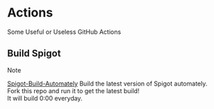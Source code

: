 # Actions
Some Useful or Useless GitHub Actions

## Build Spigot
> [!NOTE]
> [Spigot-Build-Automately](https://github.com/NT-AUTHORITY/Actions/blob/main/.github/workflows/build-spigot.yml)
Build the latest version of Spigot automately.  
Fork this repo and run it to get the latest build!  
It will build 0:00 everyday.
